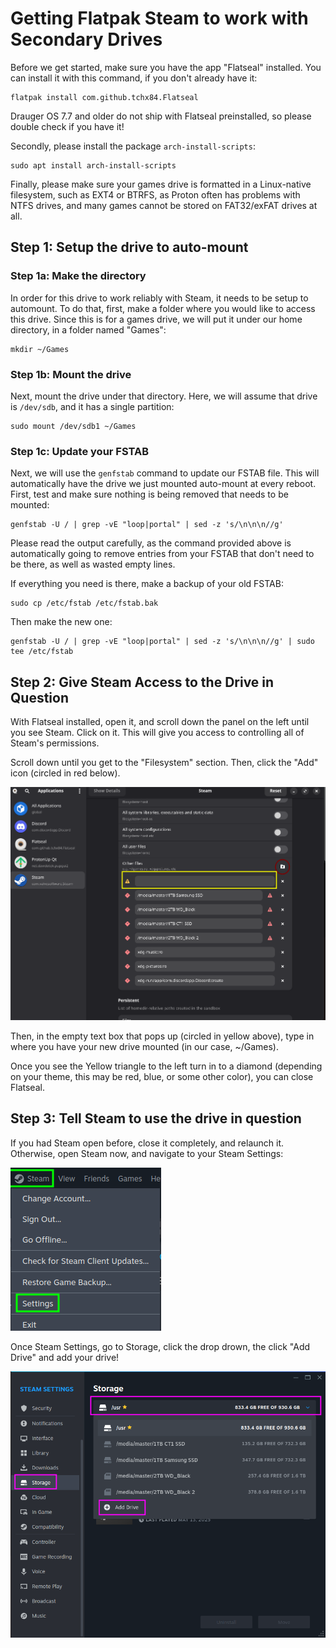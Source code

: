 # Getting Flatpak Steam to work with Secondary Drives 
Before we get started, make sure you have the app "Flatseal" installed. You can install it with this command, if you don't already have it:
 
```
flatpak install com.github.tchx84.Flatseal
```
Drauger OS 7.7 and older do not ship with Flatseal preinstalled, so please double check if you have it!

Secondly, please install the package `arch-install-scripts`:
```
sudo apt install arch-install-scripts
```

Finally, please make sure your games drive is formatted in a Linux-native filesystem, such as EXT4 or BTRFS, as Proton often has problems with NTFS drives, and many games cannot be stored on FAT32/exFAT drives at all.
 
## Step 1: Setup the drive to auto-mount
### Step 1a: Make the directory
In order for this drive to work reliably with Steam, it needs to be setup to automount. To do that, first, make a folder where you would like to access this drive. Since this is for a games drive, we will put it under our home directory, in a folder named "Games":

```
mkdir ~/Games
```

### Step 1b: Mount the drive
Next, mount the drive under that directory. Here, we will assume that drive is `/dev/sdb`, and it has a single partition:

```
sudo mount /dev/sdb1 ~/Games
```

### Step 1c: Update your FSTAB
Next, we will use the `genfstab` command to update our FSTAB file. This will automatically have the drive we just mounted auto-mount at every reboot. First, test and make sure nothing is being removed that needs to be mounted:

```
genfstab -U / | grep -vE "loop|portal" | sed -z 's/\n\n\n//g'
```

Please read the output carefully, as the command provided above is automatically going to remove entries from your FSTAB that don't need to be there, as well as wasted empty lines.

If everything you need is there, make a backup of your old FSTAB:

```
sudo cp /etc/fstab /etc/fstab.bak
```

Then make the new one:

```
genfstab -U / | grep -vE "loop|portal" | sed -z 's/\n\n\n//g' | sudo tee /etc/fstab
```
 
## Step 2: Give Steam Access to the Drive in Question
With Flatseal installed, open it, and scroll down the panel on the left until you see Steam. Click on it. This will give you access to controlling all of Steam's permissions.
 
Scroll down until you get to the "Filesystem" section. Then, click the "Add" icon (circled in red below).
 
![button to click to add a drive to Steam](/assets/images/FlatpakSteam-1.png)

Then, in the empty text box that pops up (circled in yellow above), type in where you have your new drive mounted (in our case, ~/Games).

Once you see the Yellow triangle to the left turn in to a diamond (depending on your theme, this may be red, blue, or some other color), you can close Flatseal.

## Step 3: Tell Steam to use the drive in question
If you had Steam open before, close it completely, and relaunch it. Otherwise, open Steam now, and navigate to your Steam Settings:

![how to get to Steam Settings](/assets/images/FlatpakSteam-2.png)

Once Steam Settings, go to Storage, click the drop drown, the click "Add Drive" and add your drive!

![how to add the drive to Steam](/assets/images/FlatpakSteam-3.png)
